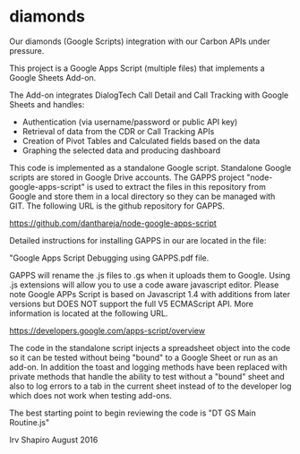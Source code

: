 # diamonds
Our diamonds (Google Scripts) integration with our Carbon APIs under pressure.

This project is a Google Apps Script (multiple files) that implements a Google Sheets Add-on.

The Add-on integrates DialogTech Call Detail and Call Tracking with Google Sheets and handles:

- Authentication (via username/password or public API key)
- Retrieval of data from the CDR or Call Tracking APIs
- Creation of Pivot Tables and Calculated fields based on the data
- Graphing the selected data and producing dashboard

This code is implemented as a standalone Google script.  Standalone Google scripts are stored
in Google Drive accounts.   The GAPPS project "node-google-apps-script" is used to extract the
files in this repository from Google and store them in a local directory so they can be managed
with GIT.  The following URL is the github repository for GAPPS.

https://github.com/danthareja/node-google-apps-script

Detailed instructions for installing GAPPS in our are located in the file:

"Google Apps Script Debugging using GAPPS.pdf file.

GAPPS will rename the .js files to .gs when it uploads them to Google.  Using .js extensions
will allow you to use a code aware javascript editor.   Please note Google APPs Script is based
on Javascript 1.4 with additions from later versions but DOES NOT support the full V5 ECMAScript
API.  More information is located at the following URL.

https://developers.google.com/apps-script/overview

The code in the standalone script injects a spreadsheet object into the code so it can be tested
without being "bound" to a Google Sheet or run as an add-on.  In addition the toast and logging
methods have been replaced with private methods that handle the ability to test without a "bound"
sheet and also to log errors to a tab in the current sheet instead of to the developer log which
does not work when testing add-ons.

The best starting point to begin reviewing the code is "DT GS Main Routine.js"

Irv Shapiro
August 2016
